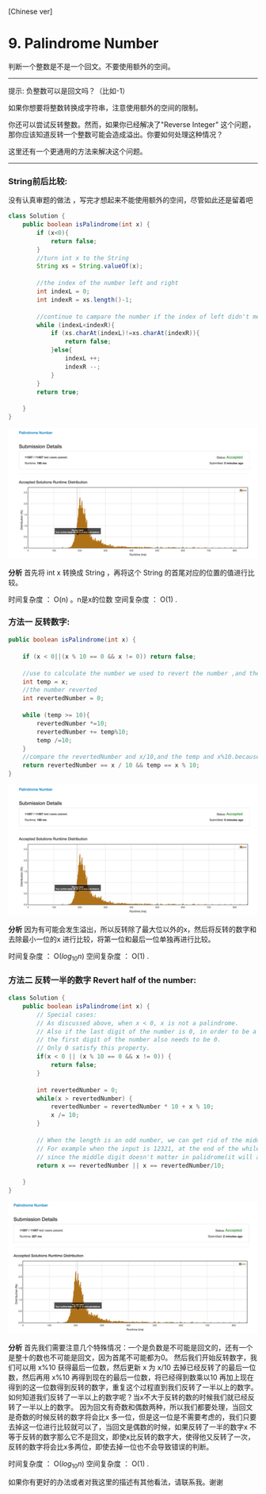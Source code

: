 [Chinese ver]
# 9. Palindrome Number

判断一个整数是不是一个回文。不要使用额外的空间。

---

提示:
负整数可以是回文吗？（比如-1）

如果你想要将整数转换成字符串，注意使用额外的空间的限制。

你还可以尝试反转整数。然而，如果你已经解决了"Reverse Integer" 这个问题，那你应该知道反转一个整数可能会造成溢出。你要如何处理这种情况？

这里还有一个更通用的方法来解决这个问题。

---

### String前后比较:
没有认真审题的做法 ，写完才想起来不能使用额外的空间，尽管如此还是留着吧

``` java
class Solution {
    public boolean isPalindrome(int x) {
        if (x<0){
            return false;
        }
        //turn int x to the String
        String xs = String.valueOf(x);

        //the index of the number left and right
        int indexL = 0;
        int indexR = xs.length()-1;

        //continue to campare the number if the index of left didn't meet the index of right
        while (indexL<indexR){
            if (xs.charAt(indexL)!=xs.charAt(indexR)){
                return false;
            }else{
                indexL ++;
                indexR --;
            }
        }
        return true;

    }
}

```

![效率](https://github.com/LeonChen1024/LeetCodeRecord/blob/master/9.%20Palindrome%20Number/Images/RevertNumber1Result.png?raw=true)

**分析**
首先将 int x 转换成 String ，再将这个 String 的首尾对应的位置的值进行比较。

时间复杂度 ： O(n) 。n是x的位数
空间复杂度 ： O(1) .

### 方法一 反转数字:

```java
public boolean isPalindrome(int x) {

    if (x < 0||(x % 10 == 0 && x != 0)) return false;

    //use to calculate the number we used to revert the number ,and the biggest digit
    int temp = x;
    //the number reverted
    int revertedNumber = 0;

    while (temp >= 10){
        revertedNumber *=10;
        revertedNumber += temp%10;
        temp /=10;
    }
    //compare the revertedNumber and x/10,and the temp and x%10.because the case of overflows
    return revertedNumber == x / 10 && temp == x % 10;
}
```

![效率](https://github.com/LeonChen1024/LeetCodeRecord/blob/master/9.%20Palindrome%20Number/Images/RevertNumber1Result.png?raw=true)

**分析**
因为有可能会发生溢出，所以反转除了最大位以外的x，然后将反转的数字和去除最小一位的x 进行比较，将第一位和最后一位单独再进行比较。

时间复杂度 ： O($log{_10}n$)
空间复杂度 ： O(1) .

### 方法二 反转一半的数字 Revert half of the number:

``` java
class Solution {
    public boolean isPalindrome(int x) {
        // Special cases:
        // As discussed above, when x < 0, x is not a palindrome.
        // Also if the last digit of the number is 0, in order to be a palindrome,
        // the first digit of the number also needs to be 0.
        // Only 0 satisfy this property.
        if(x < 0 || (x % 10 == 0 && x != 0)) {
            return false;
        }

        int revertedNumber = 0;
        while(x > revertedNumber) {
            revertedNumber = revertedNumber * 10 + x % 10;
            x /= 10;
        }

        // When the length is an odd number, we can get rid of the middle digit by revertedNumber/10
        // For example when the input is 12321, at the end of the while loop we get x = 12, revertedNumber = 123,
        // since the middle digit doesn't matter in palidrome(it will always equal to itself), we can simply get rid of it.
        return x == revertedNumber || x == revertedNumber/10;

    }
}

```

![效率](https://github.com/LeonChen1024/LeetCodeRecord/blob/master/9.%20Palindrome%20Number/Images/RevertNumberResult.png?raw=true)

**分析**
首先我们需要注意几个特殊情况：一个是负数是不可能是回文的，还有一个是整十的数也不可能是回文，因为首尾不可能都为0。 然后我们开始反转数字，我们可以用 x%10 获得最后一位数，然后更新 x 为 x/10 去掉已经反转了的最后一位数，然后再用 x%10 再得到现在的最后一位数，将已经得到数乘以10 再加上现在得到的这一位数得到反转的数字，重复这个过程直到我们反转了一半以上的数字。如何知道我们反转了一半以上的数字呢？当x不大于反转的数的时候我们就已经反转了一半以上的数字。
因为回文有奇数和偶数两种，所以我们都要处理，当回文是奇数的时候反转的数字将会比x 多一位，但是这一位是不需要考虑的，我们只要去掉这一位进行比较就可以了，当回文是偶数的时候，如果反转了一半的数字x 不等于反转的数字那么它不是回文，即使x比反转的数字大，使得他又反转了一次，反转的数字将会比x多两位，即使去掉一位也不会导致错误的判断。


时间复杂度 ： O($log{_10}n$)
空间复杂度 ： O(1) .


如果你有更好的办法或者对我这里的描述有其他看法，请联系我。谢谢

